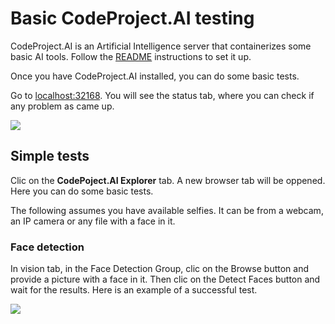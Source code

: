 # Basic CodeProject.AI testing

CodeProject.AI is an Artificial Intelligence server that containerizes some basic AI tools. Follow the [README](https://github.com/hugoescalpelo/data-visualization/blob/main/README.md) instructions to set it up.

Once you have CodeProject.AI installed, you can do some basic tests. 

Go to [localhost:32168](http://localhost:32168/). You will see the status tab, where you can check if any problem as came up.

![](https://github.com/hugoescalpelo/data-visualization/blob/main/Images/Screenshot%20from%202023-10-07%2020-33-48.png?raw=true)

## Simple tests

Clic on the **CodePoject.AI Explorer** tab. A new browser tab will be oppened. Here you can do some basic tests. 

The following assumes you have available selfies. It can be from a webcam, an IP camera or any file with a face in it.

### Face detection

In vision tab, in the Face Detection Group, clic on the Browse button and provide a picture with a face in it. Then clic on the Detect Faces button and wait for the results. Here is an example of a successful test.

![](https://github.com/hugoescalpelo/data-visualization/blob/main/Images/Screenshot%20from%202023-10-07%2020-42-29.png?raw=true)